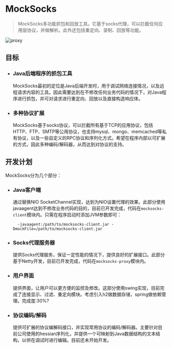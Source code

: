 MockSocks
========
> MockSocks多功能抓包和回放工具。它基于socks代理，可以拦截任何应用层协议，并做解析。此外还包括重定向、录制、回放等功能。

![proxy][1]

## 目标

* ### Java后端程序的抓包工具
	
	MockSocks最初的定位是Java后端开发时，用于调试网络连接情况，以及远程请求内容的工具。因此需要达到在不修改任何业务代码的情况下，对Java程序进行抓包，并可对请求进行重定向、回放以及直接构造响应体。

* ### 多种协议扩展

	MockSocks基于socks协议，可以拦截所有基于TCP的应用协议，包括HTTP、FTP、SMTP等公用协议，也支持mysql、mongo、memcached等私有协议，以及一些自定义的RPC协议和序列化方式。希望在程序内部以可扩展的方式，因此多种编码/解码器，从而达到对协议的支持。

## 开发计划

MockSocks分为几个部分：

* ### Java客户端

	通过替换NIO SocketChannel实现，达到为NIO设置代理的效果。此部分使用javaagent达到不修改业务代码的目的，目前已开发完成，代码在`mocksocks-client`模块内。只需在程序启动时添加JVM参数即可：
	
		-javaagent:/path/to/mocksocks-client.jar -DmockFile=/path/to/mocksocks-client.jar
	
* ### Socks代理服务器

	提供Socks代理服务，保证一定性能的情况下，提供良好的扩展接口。此部分基于Netty开发，目前已开发完成，代码在`mocksocks-proxy`模块内。
	
* ### 用户界面

	提供界面，让用户可以更方便的监控及修改。这部分使用swing实现，目前完成了连接显示、过滤、重定向模块。考虑引入h2做数据存储，spring做依赖管理。完成度:30%?

* ### 协议编码/解码

	提供可扩展的协议编解码接口，并实现常用协议的编码/解码器。主要针对目前公司使用的hessian序列化，并提供一个可映射到Java数据结构的文本结构，以供在调试时进行编辑。目前还未开始开发。

  [1]: http://static.oschina.net/uploads/space/2013/1025/202527_iLkr_190591.png